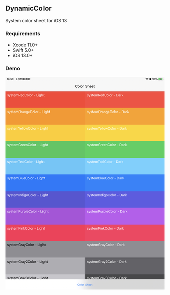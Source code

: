## DynamicColor

System color sheet for iOS 13


### Requirements

- Xcode 11.0+
- Swift 5.0+
- iOS 13.0+


### Demo
![color sheet](./image/color_sheet.jpeg)